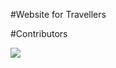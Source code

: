 #Website for Travellers

#Contributors

<a href="https://github.com/amaka2344/safario/graphs/contributors">
  <img src="https://contrib.rocks/image?repo=amaka2344/safario" />
</a>
